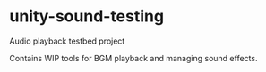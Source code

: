 # unity-sound-testing
Audio playback testbed project

Contains WIP tools for BGM playback and managing sound effects.

